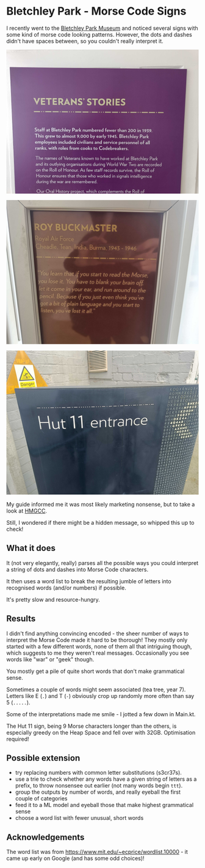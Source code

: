 # Bletchley Park - Morse Code Signs

I recently went to the [Bletchley Park Museum](https://bletchleypark.org.uk/) and noticed several signs with some kind of morse code looking patterns.
However, the dots and dashes didn't have spaces between, so you couldn't really interpret it.

![Veterans' stories sign at Bletchley Park](readmeMedia/bletchley3.jpg?raw=true "Title")

![Individuals sign at Bletchley Park](readmeMedia/bletchley2.jpg?raw=true "Title")

![Hut 11 sign at Bletchley Park](readmeMedia/bletchley1.jpg?raw=true "Title")

My guide informed me it was most likely marketing nonsense, but to take a look at [HMGCC](https://www.hmgcc.gov.uk/).

Still, I wondered if there might be a hidden message, so whipped this up to check!

## What it does

It (not very elegantly, really) parses all the possible ways you could interpret a string of dots and dashes into Morse Code characters.

It then uses a word list to break the resulting jumble of letters into recognised words (and/or numbers) if possible.

It's pretty slow and resource-hungry.

## Results

I didn't find anything convincing encoded - the sheer number of ways to interpret the Morse Code made it hard to be thorough!
They mostly only started with a few different words, none of them all that intriguing though, which suggests to me they weren't real messages.
Occasionally you see words like "war" or "geek" though.

You mostly get a pile of quite short words that don't make grammatical sense.

Sometimes a couple of words might seem associated (tea tree, year 7). Letters like E (`.`) and T (`-`) obviously crop up randomly more often than say 5 (`.....`).

Some of the interpretations made me smile - I jotted a few down in Main.kt.

The Hut 11 sign, being 9 Morse characters longer than the others, is especially greedy on the Heap Space and fell over with 32GB. Optimisation required! 

## Possible extension

- try replacing numbers with common letter substitutions (s3cr37s).
- use a trie to check whether any words have a given string of letters as a prefix, to throw nonsensee out earlier (not many words begin `ttt`).
- group the outputs by number of words, and really eyeball the first couple of categories
- feed it to a ML model and eyeball those that make highest grammatical sense
- choose a word list with fewer unusual, short words

## Acknowledgements

The word list was from https://www.mit.edu/~ecprice/wordlist.10000 - it came up early on Google (and has some odd choices)!
